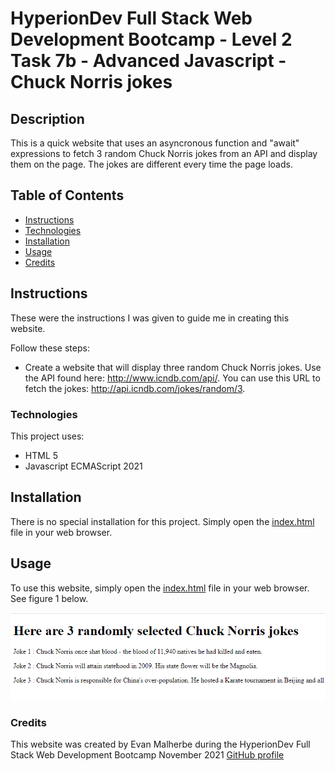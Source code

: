 # HyperionDev Full Stack Web Development Bootcamp - Level 2 Task 7b - Advanced Javascript - Chuck Norris jokes

## Description
This is a quick website that uses an asyncronous function and "await" expressions to fetch 3 random Chuck Norris jokes from an API and display them on the page. The jokes are different every time the page loads. 

## Table of Contents
* [Instructions](#instructions)
* [Technologies](#technologies)
* [Installation](#installation)
* [Usage](#usage)
* [Credits](#credits) 

## Instructions
These were the instructions I was given to guide me in creating this website. 

Follow these steps:
* Create a website that will display three random Chuck Norris jokes. Use the API found here: http://www.icndb.com/api/. You can use this URL to fetch the jokes: http://api.icndb.com/jokes/random/3.

### Technologies
This project uses:
* HTML 5 
* Javascript ECMAScript 2021

## Installation
There is no special installation for this project. Simply open the [index.html](index.html) file in your web browser.

## Usage
To use this website, simply open the [index.html](index.html) file in your web browser. See figure 1 below.

![Figure 1](screenshot1.png)

### Credits
This website was created by Evan Malherbe during the HyperionDev Full Stack Web Development Bootcamp November 2021 [GitHub profile](https://github.com/evanmalherbe) 